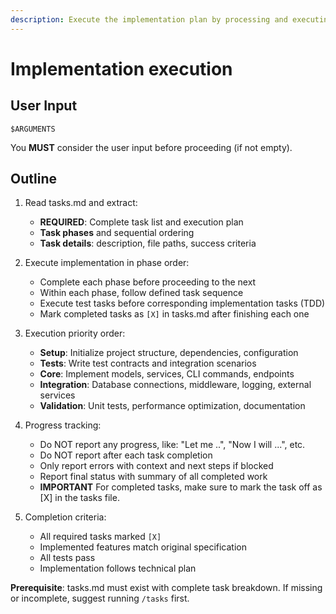 ```yaml
---
description: Execute the implementation plan by processing and executing all tasks defined in tasks.md.
---
```


# Implementation execution

## User Input

```text
$ARGUMENTS
```

You **MUST** consider the user input before proceeding (if not empty).

## Outline

1. Read tasks.md and extract:
   - **REQUIRED**: Complete task list and execution plan
   - **Task phases** and sequential ordering
   - **Task details**: description, file paths, success criteria

2. Execute implementation in phase order:
   - Complete each phase before proceeding to the next
   - Within each phase, follow defined task sequence
   - Execute test tasks before corresponding implementation tasks (TDD)
   - Mark completed tasks as `[X]` in tasks.md after finishing each one

3. Execution priority order:
   - **Setup**: Initialize project structure, dependencies, configuration
   - **Tests**: Write test contracts and integration scenarios
   - **Core**: Implement models, services, CLI commands, endpoints
   - **Integration**: Database connections, middleware, logging, external services
   - **Validation**: Unit tests, performance optimization, documentation

4. Progress tracking:
   - Do NOT report any progress, like: "Let me ..", "Now I will ...", etc.
   - Do NOT report after each task completion
   - Only report errors with context and next steps if blocked
   - Report final status with summary of all completed work
   - **IMPORTANT** For completed tasks, make sure to mark the task off as [X] in the tasks file.

5. Completion criteria:
   - All required tasks marked `[X]`
   - Implemented features match original specification
   - All tests pass
   - Implementation follows technical plan

**Prerequisite**: tasks.md must exist with complete task breakdown. If missing or incomplete, suggest running `/tasks` first.
